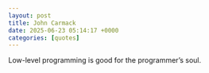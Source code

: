 ```yaml
---
layout: post
title: John Carmack
date: 2025-06-23 05:14:17 +0000
categories: [quotes]
---
```


Low-level programming is good for the programmer’s soul.  

